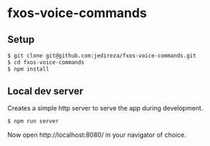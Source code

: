 # fxos-voice-commands

## Setup

```bash
$ git clone git@github.com:jedireza/fxos-voice-commands.git
$ cd fxos-voice-commands
$ npm install
```

## Local dev server

Creates a simple http server to serve the app during development.

```bash
$ npm run server
```

Now open http://localhost:8080/ in your navigator of choice.
